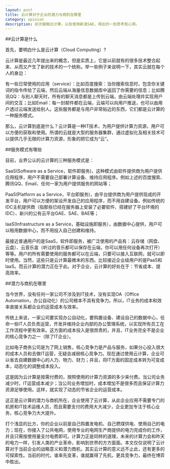 ```yaml
---
layout: post
title: 云计算对于企业的潜力与商机在哪里
category: opinion
description: 初次接触云计算，以及使用新浪SAE，得出的一些思考和心得。
---
```



##云计算是什么

首先，要明白什么是云计算（Cloud Computing）?

云计算是最近几年提出来的概念，但是实质上，它是以前就有的很多技术整合起来、从而又产生了新的技术的一个统称。举一些例子来说明一下，其实云就在每个人的身边：

有一些日常使用的应用（service）：比如百度搜索：当你搜索信息时，包含你关键词的指令传给了云端，然后云端从海量信息数据库中返回了你需要的信息；比如腾讯QQ：与别人聊天时，所有的聊天消息都是上传到云端，由云端处理并实现用户间的交互；比如Email：每一封邮件都在云端，云端可以向用户推送，也可以由用户透过云端发送给别人。这些服务都是与用户非常贴近的东西，它们都是云计算的一种服务模式。

那么，云计算到底是什么？云计算是一种IT技术，为用户提供计算力资源，用户可以方便的获取和使用。所谓的云就是大型的服务器集群，通过虚拟化及相关技术可以提供几乎无限的计算力资源，形象的把它成为“云”。

##服务模式有哪些

目前，业界公认的云计算的三种服务模式是：

SaaS(Software as a Service，软件即服务)，这种模式由软件提供商为用户提供应用程序，用户不需要自己部署计算设备、维持应用程序。例如上述的百度搜索、腾讯QQ、Email、任何一家为用户提供服务的网站等；

PaaS(Platform as a Service，平台即服务)，由平台提供商为用户提供现成的开发平台，用户可以方便的架设开发自己的应用程序，而不用自建设备。例如传统的IDC主机提供商（指那些已经在服务器上安装了必要软件、搭建好了平台环境的IDC）、新兴的公有云平台GAE、SAE、BAE等；

IaaS(Infrastructure as a Service，基础设施即服务），由数据中心提供，用户可以租用数据中心，而不用投入自己创建和维持。

最接近普通用户的是SaaS，软件即服务，被广泛使用的产品有：云存储（网盘、云盘）、云音乐盒（听过的音乐都可以保存在云端，你可以用任何设备再次打开）等等。用户的所有需要使用的服务都可以在云端，只要可以接入互联网，就可以即时使用。当然，这些只是云计算最微末的东西。比较接近企业级用户的是PaaS和IaaS。而云计算的潜力正在于此。对于企业，云计算的好处在于：节省成本、提高效率。

##潜力与商机在哪里

当今世界，没有任何一家公司不涉及到IT技术，没有实现OA（Office Automation，办公自动化）的公司根本不具有竞争力。所以，IT业务的成本和效率直接关系都企业的运营成本与效率。

传统上来说，一家公司要实现办公自动化，要购置设备、建设自己的数据中心，任命一些IT人员负责运营，开发并维持企业内部的办公管理系统，以实现所有员工在工作流程中更有效率。这方面的成本投入是很昂贵的，并且，IT业务完全不是企业的核心竞争力之一（除了IT企业）。

比如电子商务公司是为了网上销售，核心竞争力是产品与服务，如果分心投入很大的成本人员和去做IT运营，无疑会减弱核心竞争力。现在通过使用云计算，企业可以省去自建数据中心的人力、物力、财力；并且，将IT方面的固定成本转为可变成本，动态化的调整成本投入。

这是因为云计算是按需付费的，按照使用的计算力资源的多少来付费。当公司业务减少时，IT运营成本减少；当公司业务增加时，成本增加不是很多而且保证计算力资源足够使用。这样，就实现了动态的节省企业的运营成本。

这正是云计算的潜力与商机所在，企业使用了云计算，从此企业应用不需要专门的机房和IT技术运维人员，而且需要支付的费用大大减少，企业更加专注于核心业务，核心竞争力大大提升。

打个浅显的比方，你的企业以前是自己购置发电机、自己燃煤供电、使用自己的电力；现在，你接入了公共电网，使用专业的电网生产商提供的电力完成你的工作，并且只需按使用量支付电费即可。计算力正是同样的道理，未来的计算力会和昨天的电力一样，引发人类的产业革命，影响到世界的方方面面。本文仅仅说明了云计算对于当前企业的战略意义和潜力商机，其实云计算的意义远不止此，还有更多的可探索性。当前的时代，谁率先变革，谁就赢得了先机，更具竞争力，最终在博弈中胜出。